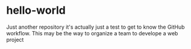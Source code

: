 # hello-world
Just another repository
it's actually just a test to get to know the GitHub workflow.
This may be the way to organize a team to develope a web project
